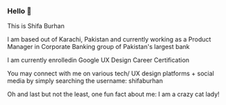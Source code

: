 ### Hello 👋
This is Shifa Burhan

I am based out of Karachi, Pakistan and currently working as a Product Manager in Corporate Banking group of Pakistan's largest bank

I am currently enrolledin Google UX Design Career Certification

You may connect with me on various tech/ UX design platforms + social media by simply searching the username: shifaburhan

Oh and last but not the least, one fun fact about me: I am a crazy cat lady!
